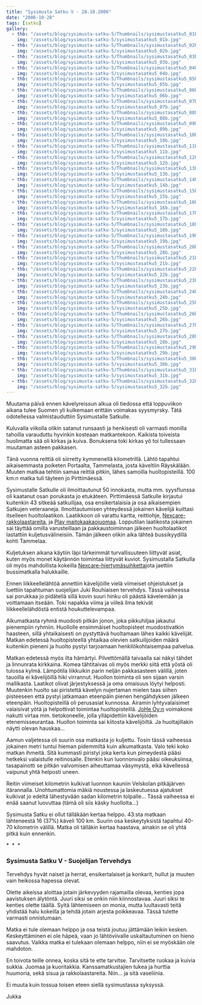 ```yaml
---
title: "Sysimusta Satku V - 28.10.2006"
date: "2006-10-28"
tags: [satku]
gallery:
  - thb: "/assets/blog/sysimusta-satku-5/Thumbnails/sysimustasatku5_01b.jpg"
    img: "/assets/blog/sysimusta-satku-5/sysimustasatku5_01b.jpg"
  - thb: "/assets/blog/sysimusta-satku-5/Thumbnails/sysimustasatku5_02b.jpg"
    img: "/assets/blog/sysimusta-satku-5/sysimustasatku5_02b.jpg"
  - thb: "/assets/blog/sysimusta-satku-5/Thumbnails/sysimustasatku5_03b.jpg"
    img: "/assets/blog/sysimusta-satku-5/sysimustasatku5_03b.jpg"
  - thb: "/assets/blog/sysimusta-satku-5/Thumbnails/sysimustasatku5_04b.jpg"
    img: "/assets/blog/sysimusta-satku-5/sysimustasatku5_04b.jpg"
  - thb: "/assets/blog/sysimusta-satku-5/Thumbnails/sysimustasatku5_05b.jpg"
    img: "/assets/blog/sysimusta-satku-5/sysimustasatku5_05b.jpg"
  - thb: "/assets/blog/sysimusta-satku-5/Thumbnails/sysimustasatku5_06b.jpg"
    img: "/assets/blog/sysimusta-satku-5/sysimustasatku5_06b.jpg"
  - thb: "/assets/blog/sysimusta-satku-5/Thumbnails/sysimustasatku5_07b.jpg"
    img: "/assets/blog/sysimusta-satku-5/sysimustasatku5_07b.jpg"
  - thb: "/assets/blog/sysimusta-satku-5/Thumbnails/sysimustasatku5_08b.jpg"
    img: "/assets/blog/sysimusta-satku-5/sysimustasatku5_08b.jpg"
  - thb: "/assets/blog/sysimusta-satku-5/Thumbnails/sysimustasatku5_09b.jpg"
    img: "/assets/blog/sysimusta-satku-5/sysimustasatku5_09b.jpg"
  - thb: "/assets/blog/sysimusta-satku-5/Thumbnails/sysimustasatku5_10b.jpg"
    img: "/assets/blog/sysimusta-satku-5/sysimustasatku5_10b.jpg"
  - thb: "/assets/blog/sysimusta-satku-5/Thumbnails/sysimustasatku5_11b.jpg"
    img: "/assets/blog/sysimusta-satku-5/sysimustasatku5_11b.jpg"
  - thb: "/assets/blog/sysimusta-satku-5/Thumbnails/sysimustasatku5_12b.jpg"
    img: "/assets/blog/sysimusta-satku-5/sysimustasatku5_12b.jpg"
  - thb: "/assets/blog/sysimusta-satku-5/Thumbnails/sysimustasatku5_13b.jpg"
    img: "/assets/blog/sysimusta-satku-5/sysimustasatku5_13b.jpg"
  - thb: "/assets/blog/sysimusta-satku-5/Thumbnails/sysimustasatku5_14b.jpg"
    img: "/assets/blog/sysimusta-satku-5/sysimustasatku5_14b.jpg"
  - thb: "/assets/blog/sysimusta-satku-5/Thumbnails/sysimustasatku5_15b.jpg"
    img: "/assets/blog/sysimusta-satku-5/sysimustasatku5_15b.jpg"
  - thb: "/assets/blog/sysimusta-satku-5/Thumbnails/sysimustasatku5_16b.jpg"
    img: "/assets/blog/sysimusta-satku-5/sysimustasatku5_16b.jpg"
  - thb: "/assets/blog/sysimusta-satku-5/Thumbnails/sysimustasatku5_17b.jpg"
    img: "/assets/blog/sysimusta-satku-5/sysimustasatku5_17b.jpg"
  - thb: "/assets/blog/sysimusta-satku-5/Thumbnails/sysimustasatku5_18b.jpg"
    img: "/assets/blog/sysimusta-satku-5/sysimustasatku5_18b.jpg"
  - thb: "/assets/blog/sysimusta-satku-5/Thumbnails/sysimustasatku5_19b.jpg"
    img: "/assets/blog/sysimusta-satku-5/sysimustasatku5_19b.jpg"
  - thb: "/assets/blog/sysimusta-satku-5/Thumbnails/sysimustasatku5_20b.jpg"
    img: "/assets/blog/sysimusta-satku-5/sysimustasatku5_20b.jpg"
  - thb: "/assets/blog/sysimusta-satku-5/Thumbnails/sysimustasatku5_21b.jpg"
    img: "/assets/blog/sysimusta-satku-5/sysimustasatku5_21b.jpg"
  - thb: "/assets/blog/sysimusta-satku-5/Thumbnails/sysimustasatku5_22b.jpg"
    img: "/assets/blog/sysimusta-satku-5/sysimustasatku5_22b.jpg"
  - thb: "/assets/blog/sysimusta-satku-5/Thumbnails/sysimustasatku5_23b.jpg"
    img: "/assets/blog/sysimusta-satku-5/sysimustasatku5_23b.jpg"
  - thb: "/assets/blog/sysimusta-satku-5/Thumbnails/sysimustasatku5_24b.jpg"
    img: "/assets/blog/sysimusta-satku-5/sysimustasatku5_24b.jpg"
  - thb: "/assets/blog/sysimusta-satku-5/Thumbnails/sysimustasatku5_25b.jpg"
    img: "/assets/blog/sysimusta-satku-5/sysimustasatku5_25b.jpg"
  - thb: "/assets/blog/sysimusta-satku-5/Thumbnails/sysimustasatku5_26b.jpg"
    img: "/assets/blog/sysimusta-satku-5/sysimustasatku5_26b.jpg"
  - thb: "/assets/blog/sysimusta-satku-5/Thumbnails/sysimustasatku5_27b.jpg"
    img: "/assets/blog/sysimusta-satku-5/sysimustasatku5_27b.jpg"
  - thb: "/assets/blog/sysimusta-satku-5/Thumbnails/sysimustasatku5_28b.jpg"
    img: "/assets/blog/sysimusta-satku-5/sysimustasatku5_28b.jpg"
  - thb: "/assets/blog/sysimusta-satku-5/Thumbnails/sysimustasatku5_29b.jpg"
    img: "/assets/blog/sysimusta-satku-5/sysimustasatku5_29b.jpg"
  - thb: "/assets/blog/sysimusta-satku-5/Thumbnails/sysimustasatku5_30b.jpg"
    img: "/assets/blog/sysimusta-satku-5/sysimustasatku5_30b.jpg"
  - thb: "/assets/blog/sysimusta-satku-5/Thumbnails/sysimustasatku5_31b.jpg"
    img: "/assets/blog/sysimusta-satku-5/sysimustasatku5_31b.jpg"
  - thb: "/assets/blog/sysimusta-satku-5/Thumbnails/sysimustasatku5_32b.jpg"
    img: "/assets/blog/sysimusta-satku-5/sysimustasatku5_32b.jpg"
---
```


Muutama päivä ennen kävelyreissun alkua oli tiedossa että loppuviikon
aikana tulee Suomen yli kulkemaan erittäin voimakas syysmyrsky. Tätä
odotellessa valmistauduttiin Sysimustalle Satkulle.

Kuluvalla viikolla olikin satanut runsaasti ja henkisesti oli varmasti
monilla tahoilla varauduttu hyvinkin kosteaan matkantekoon. Kaikista
toiveista huolimatta sää oli kirkas ja kuiva. Bonuksena toki kirkas yö
toi tullessaan muutaman asteen pakkasen.

Tänä vuonna reittiä oli siirretty kymmenellä kilometrillä. Lähtö
tapahtui aikaisemmasta poiketen Portaalta, Tammelasta, josta käveltiin
Räyskälään. Muuten matkaa tehtiin samaa reittiä pitkin, lähes samoilla
huoltopisteillä. 100 km:n matka tuli täyteen jo Pirttimäessä.

Sysimustalle Satkulle oli ilmoittautunut 50 innokasta, mutta mm.
syysflunssa oli kaatanut osan porukasta jo etukäteen. Pirttimäessä
Satkulle kirjautui kuitenkin 43 sitkeää satkuilijaa, osa ensikertalaisia
ja osa aikaisempien Satkujen veteraaneja. Ilmoittautumisen yhteydessä
jokainen kävelijä kuittasi itselleen huoltolaatikon.
Laatikkoon oli varattu kartta, reittiohje,
[Nexcare-rakkolaastareita](http://solutions.3m.com/wps/portal/3M/en_US/Nexcare/Home/),
ja [Play
maitokaakaojuomaa](http://www.valio.fi/channels/www/etusivu/tuotteet/tuoteryhmat/7_02028251180_0_1/1771_1094363140_02028251180_3/4844/TULOSTUS.html).
Lopputilan laatikosta jokainen sai täyttää omilla varusteillaan ja
pakkaustoiminnan jälkeen huoltolaatikot lastattiin kuljetusvälineisiin.
Tämän jälkeen olikin aika lähteä bussikyydillä kohti Tammelaa.

Kuljetuksen aikana käytiin läpi tärkeimmät turvallisuuteen liittyvät
asiat, kuten myös monet käytännön toimintaa liittyvät kuviot.
Sysimustalla Satkulla oli myös mahdollista kokeilla
[Nexcare-hiertymäsuihketta](http://solutions.3m.com/wps/portal/3M/en_US/Nexcare/Home/)jota
jaettiin bussimatkalla halukkaille.

Ennen liikkeellelähtöä annettiin kävelijöille vielä viimeiset
ohjeistukset ja luettiin tapahtuman suojelijan Juki Rouhiaisen
tervehdys. Tässä vaiheessa sai porukkaa jo pidätellä sillä kovin suuri
hinku oli päästä kävelemään ja voittamaan itseään. Toki napakka viima ja
viileä ilma tekivät liikkeellelähdöstä entistä houkuttelevampaa.

Alkumatkasta ryhmä muodosti pitkän jonon, joka pikkuhiljaa jakautui
pienempiin ryhmiin. Huollolle ensimmäiset huoltopisteet muodostivatkin
haasteen, sillä yhtaikaisesti on pystyttävä huoltamaan lähes kaikki
kävelijät. Matkan edetessä huoltopisteellä yhtaikaa olevien
satkuilijoiden määrä kuitenkin pieneni ja huolto pystyi tarjoamaan
henkilökohtaisempaa palvelua.

Matkan edetessä myös ilta hämärtyi. Pilvettömällä taivaalla sai näkyi
tähdet ja linnunrata kirkkaina. Komea tähtitaivas oli myös merkki siitä
että yöstä oli tulossa kylmä. Lämpötila liikkuikin parin neljän
pakkasasteen välillä, joten tauoilla ei kävelijöillä hiki virrannut.
Huollon toiminta oli sen sijaan varsin mallikasta. Laatikot olivat
järjestyksessä ja oma omaisuus löytyi helposti. Muutenkin huolto sai
piristettä kävelyn nujertaman mielen taas siihen pisteeseen että pystyi
jatkamaan eteenpäin pienen hengähdyksen jälkeen eteenpäin.
Huoltopisteillä oli perusasiat kunnossa. Airamin
lyhtyvalaisimet valaisivat yötä ja helpottivat toimintaa huoltopisteillä. [JoHe
Oy:n](http://www.johe.fi/) voimakone nakutti virtaa mm. tietokoneelle,
jolla ylläpidettiin kävelijöiden etenemisseurantaa. Huollon toiminta sai
kiitosta kävelijöiltä. Ja huoltajillakin näytti olevan hauskaa...

Aamun valjetessa oli suurin osa matkasta jo kuljettu. Tosin tässä
vaiheessa jokainen metri tuntui hieman pidemmiltä kuin alkumatkasta.
Valo teki koko matkan ihmeitä. Sitä kummasti piristyi joka kerta kun
pimeydestä pääsi hetkeksi valaistulle reitinosalle. Etenkin kun
luonnonvalo pääsi oikeuksiinsa, tasapainotti se pitkän valvomisen
aiheuttamaa väsymystä, eikä kävellessä vaipunut yhtä helposti uneen.

Reitin viimeiset kilometrin kulkivat luonnon kauniin Velskolan
pitkäjärven itärannalla. Unohtumattomia mäkiä noustessa ja laskeutuessa
ajatukset kulkivat jo edeltä lähestyvään sadan kilometrin tolpalle...
Tässä vaiheessa ei enää saanut luovuttaa (tämä oli siis käsky
huollolta...)

Sysimusta Satku ei ollut tälläkään kertaa helppo. 43:sta matkaan
lähteneestä 16 (37%) käveli 100 km. Suurin osa keskeytyksistä tapahtui
40-70 kilometrin välillä. Matka oli tälläkin kertaa haastava, ainakin se
oli yhtä pitkä kuin ennenkin.

\*  \*  \*

### Sysimusta Satku V - Suojelijan Tervehdys

Tervehdys hyvät naiset ja herrat, ensikertalaiset ja konkarit, hullut ja
muuten vain heikossa hapessa olevat.

Olette aikeissa aloittaa jotain järkevyyden rajamailla olevaa, kenties
jopa aavistuksen älytöntä. Juuri siksi se onkin niin kiinnostavaa. Juuri
siksi te kenties olette täällä. Syitä lähtemiseen on monia, mutta
luultavasti teitä yhdistää halu kokeilla ja tehdä jotain arjesta
poikkeavaa. Tässä tulette varmasti onnistumaan.

Matka ei tule olemaan helppo ja osa teistä joutuu jättämään leikin
kesken. Keskeyttäminen ei ole häpeä, vaan jo lähtöviivalle
uskaltautuminen on hieno saavutus. Vaikka matka ei tulekaan olemaan
helppo, niin ei se myöskään ole mahdoton.

En toivota teille onnea, koska sitä te ette tarvitse. Tarvitsette ruokaa
ja kuivia sukkia. Juomaa ja kuoritakkia. Kanssamatkustajien tukea ja
hurttia huumoria, sekä sisua ja rakkolaastareita. Niin... ja sitä
vaseliinia.

Ei muuta kuin tossua toisen eteen siellä sysimustassa syksyssä.

Jukka
